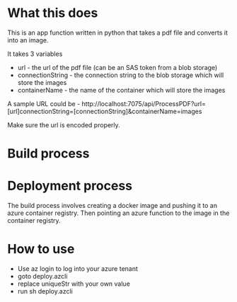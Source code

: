 # What this does

This is an app function written in python that takes a pdf file and converts it into an image.

It takes 3 variables

- url - the url of the pdf file (can be an SAS token from a blob storage)
- connectionString - the connection string to the blob storage which will store the images
- containerName - the name of the container which will store the images

A sample URL could be - 
http://localhost:7075/api/ProcessPDF?url=[url]connectionString=[connectionString]&containerName=images

Make sure the url is encoded properly. 


# Build process


# Deployment process

The build process involves creating a docker image and pushing it to an azure container registry. Then pointing an azure function to the image in the container registry.

# How to use

- Use az login to log into your azure tenant  
- goto  deploy.azcli  
- replace uniqueStr with your own value  
- run sh deploy.azcli





